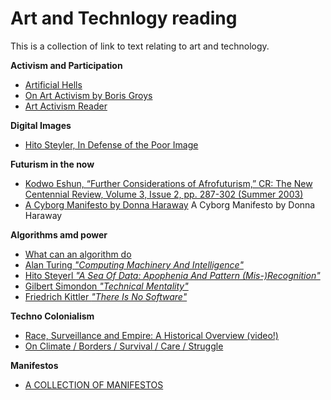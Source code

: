 # Art and Technlogy reading

This is a collection of link to text relating to art and technology.

**Activism and Participation**
- [Artificial Hells](https://selforganizedseminar.files.wordpress.com/2011/08/bishop-claire-artificial-hells-participatory-art-and-politics-spectatorship.pdf)
- [On Art Activism by Boris Groys](http://www.e-flux.com/journal/56/60343/on-art-activism/)
- [Art Activism Reader](https://www.dropbox.com/s/519zt6f8uibx3az/art-activism-reader.pdf?dl=0)


**Digital Images** 
- [Hito Steyler, In Defense of the Poor Image](http://www.e-flux.com/journal/10/61362/in-defense-of-the-poor-image/)


**Futurism in the now** 
- [Kodwo Eshun, “Further Considerations of Afrofuturism,” CR: The New Centennial Review, Volume 3, Issue 2, pp. 287-302 (Summer 2003)](https://growingrootsnyc.files.wordpress.com/2012/05/eshun-further-considerations-on-afrofuturism2.pdf)
- [A Cyborg Manifesto by Donna Haraway](http://faculty.georgetown.edu/irvinem/theory/Haraway-CyborgManifesto-1.pdf)
A Cyborg Manifesto by Donna Haraway

**Algorithms amd power** 
- [What can an algorithm do](http://dismagazine.com/discussion/72975/josh-scannell-what-can-an-algorithm-do/)
- [Alan Turing _"Computing Machinery And Intelligence"_](http://www.loebner.net/Prizef/TuringArticle.html)
- [Hito Steyerl _"A Sea Of Data: Apophenia And Pattern (Mis-)Recognition"_](https://github.com/publicityreform/findbyimage/blob/master/readings/steyerl.pdf)
- [Gilbert Simondon _"Technical Mentality"_](https://github.com/publicityreform/findbyimage/blob/master/readings/simondon.pdf)
- [Friedrich Kittler _"There Is No Software"_](https://github.com/publicityreform/findbyimage/blob/master/readings/kittler.pdf)

**Techno Colonialism**
- [Race, Surveillance and Empire: A Historical Overview (video!)](https://www.youtube.com/watch?v=0CrsqII6las)
- [On Climate / Borders / Survival / Care / Struggle](http://www.basepublication.org/?p=474)

**Manifestos**
- [A COLLECTION OF MANIFESTOS](https://github.com/greyscalepress/manifestos/tree/master/content/manifestos)






